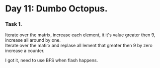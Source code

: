 # Day 11: Dumbo Octopus.

### Task 1.

Iterate over the matrix, increase each element, it it's value greater then 9, increase all around by one.   
Iterate over the matirx and replase all lement that greater then 9 by zero increase a counter.

I got it, need to use BFS when flash happens.
